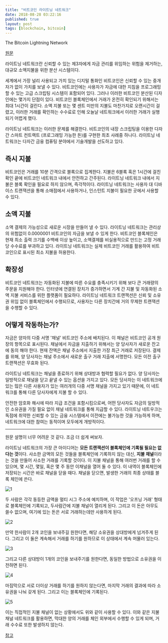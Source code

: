 ```yaml
---
title: "비트코인 라이트닝 네트워크"
date: 2018-08-28 03:22:16
published: true
layout: post
tags: [blockchain, bitcoin]
---
```


The Bitcoin Lightning Network

[원문](https://lightning.network/lightning-network-summary.pdf)

라이트닝 네트워크란 신뢰할 수 있는 제3자에게 자금 관리를 위임하는 위험을 제거하는, 대규모 소액지불을 위한 분산 시스템이다. 

세계에서 가장 널리 사용되고 가치 있는 디지털 통화인 비트코인은 신뢰할 수 있는 중개자가 없이 가치를 보낼 수 있다. 비트코인에는 사용자가 자금에 대한 지침을 프로그래밍 할 수 있는 고급 스크립팅 시스템이 포함되어 있다. 그러나 이러한 비트코인 분산된 디자인에는 몇가지 단점이 있다. 비트코인 블록체인에서 거래가 온전히 확인되기 위해서는 최대 1시간이 걸린다. 소액 지불 또는 몇 센트 미만의 지불도 마찬가지로 오랜시간이 걸렸고, 이러한 거래를 확인하는 수수료로 인해 오늘날 네트워크에서 이러한 거래가 실행되기 어렵게 했다.

라이트닝 네트워크는 이러한 문제를 해결한다. 비트코인의 내장 스크립팅을 이용한 다자간 스마트 컨트랙트 (프로그래밍 가능한 돈)를 구현한 최초 사례중 하나다. 라이트닝 네트워크는 다자간 금융 컴퓨팅 분야에서 기술개발을 선도하고 있다.

## 즉시 지불

비트코인은 거래를 10분 간격으로 블록으로 집계한다. 지불은 6블록 혹은 1시간에 걸친 확인 끝에 비트코인 네트워크 내에서 안전하고 간주된다. 라이트닝 네트워크 내에서 지불은 블록 확인을 필요로 하지 않으며, 즉각적이다. 라이트닝 네트워크는 사용자 대 디바이스 트랜잭션을 통해 소매점에서 사용하거나, 인스턴트 지불이 필요한 곳에서 사용할 수 있다.

## 소액 지불

소액 결제의 가능성으로 새로운 시장을 만들어 낼 수 있다. 라이트닝 네트워크는 관리상의 위험없이 0.0000001 비트코인의 자금을 보낼 수 있게 한다. 비트코인 블록체인은 현재 최소 출력 크기를 수백배 이상 높이고, 소액결제를 비실용적으로 만드는 고정 거래당 수수료를 부과하고 있다. 라이트닝 네트워크는 실제 비트코인 거래를 활용하여 비트코인으로 표시된 최소 지불을 허용한다.

## 확장성

비트코인 네트워크는 자동화된 지불에 따른 수요를 충족시키기 위해 보다 큰 거래량의 주문을 지원해야 한다. 인터넷에 연결된 장치가 증가하면서 기계 간 지불 및 자동화된 소액 지불 서비스를 위한 플랫폼이 필요하다. 라이트닝 네트워크 트랜잭션은 신뢰 및 소유권 위임 없이 블록체인에서 수행되므로, 사용자는 다른 장치간에 거의 무제한 트랜잭션을 수행할 수 있다.

## 어떻게 작동하는가?

자금은 양자의 다중 서명 '채널' 비트코인 주소에 배치된다. 이 채널은 비트코인 공개 원장의 항목으로 표시된다. 채널에서 자금을 지출하기 위해서는 양 당사자가 새로운 잔고에 동의 해야 한다. 현재 잔액은 채널 주소에서 지출한 가장 최근 거래로 저장된다. 결제를 위해, 양 당사자는 채널 주소에서 새로운 출구 거래 지출에 서명한다. 모든 이전 출구 트랜잭션은 무효화 된다.

라이트닝 네트워크는 채널을 종료하기 위해 상대방과 협력할 필요가 없다. 양 당사자는 일방적으로 채널을 닫고 끝낼 수 있는 옵션을 가지고 있다. 모든 당사자는 이 네트워크에 있는 많은 다른 사용자가 있는 여러개의 다중 서명 채널을 가지고 있기 때문에, 이 네트워크를 통해 다른 당사자에게 지불 할 수 있다.

안전한 암호화 해시에 따라 지급 조건을 포함시킴으로써, 어떤 당사자도 자금의 일방적인 소유권을 가질 필요 없이 채널 네트워크를 통해 지급할 수 있다. 라이트닝 네트우크는 독점에 취약한 신뢰할 수 있는 금융 시스템에서 이전에는 불가능한 것을 가능하게 하며, 네트워크에 대한 참여는 동적이며 모두에게 개방적이다.

----

원문 설명이 너무 어려운 것 같다. 조금 더 쉽게 써보자.

라이트닝 네트워크의 가장 큰 아이디어는 **모든 트랜잭션이 블록체인에 기록될 필요는 없다는 것**이다. 사소한 금액의 모든 것들을 블록체인에 기록하지 않는 대신, **지불 채널**이라는 것을 만들어 사소한 거래를 기록할 것이다. 이 지불 채널을 통해 여러번 거래를 할 수 있으며, 몇 시간, 몇일, 혹은 몇 주 동안 이채널을 열어 둘 수 있다. 이 내역이 블록체인에 저장되는 시간은 바로 채널을 닫을 때다. 채널을 닫으면, 발생한 거래의 최종 상태를 블록 체인에 쓴다.

![1](https://i1.wp.com/cointelegraph.com/storage/uploads/view/528e948fda31ac641e1abf178399ccd3.png?w=640&ssl=1)

두 사람은 각각 동등한 금액을 멀티 시그 주소에 예치하며, 이 작업은 '오프닝 거래' 형태로 블록체인에 기록되고, 두사람간에 지불 채널이 열리게 된다. 그리고 이 돈은 아무도 쓸수 없으며, 여기에 있는 돈은 서로 거래하는데만 사용하게 된다.

![2](https://i1.wp.com/cointelegraph.com/storage/uploads/view/902f4ee00dbb13ff2b7e27c0e150ce25.png?w=640&ssl=1)

만약 한사람이 2개 코인을 보내주길 원한다면, 해당 소유권을 상대방에게 넘겨주게 된다. 그리고 이 둘은 계속해서 거래를 하기를 원하므로 이 상태에서 계속 머물러 있는다.

![3](https://i2.wp.com/cointelegraph.com/storage/uploads/view/1cd6956e605d0b9740af1ee0b1a11517.png?w=640&ssl=1)

그리고 다른 상대방이 1개의 코인을 보내주기를 원한다면, 동일한 방법으로 소유권을 이전하면 된다.

![4](https://i0.wp.com/cointelegraph.com/storage/uploads/view/5316aec3310e3495050fc6d1764422f6.png?w=640&ssl=1)

마짐막으로 서로 더이상 거래를 하기를 원하지 않는다면, 마지막 거래의 결과에 따라 소유권을 나눠 갖게 된다. 그리고 이는 블록체인에 기록된다.

![5](https://i0.wp.com/cointelegraph.com/storage/uploads/view/aeb65370d31a21ddd8b68b259ba5555b.png?w=640&ssl=1)

이는 직접적인 지불 채널이 없는 상황에서도 위와 같이 사용할 수 있다. 이와 같은 지불 채널 네트워크를 활용하면, 막대한 양의 거래를 체인 외부에서 수행할 수 있게 되며, 거래 수수료 또한 발생하지 않는다.

[참고](http://0rok.com/2802)